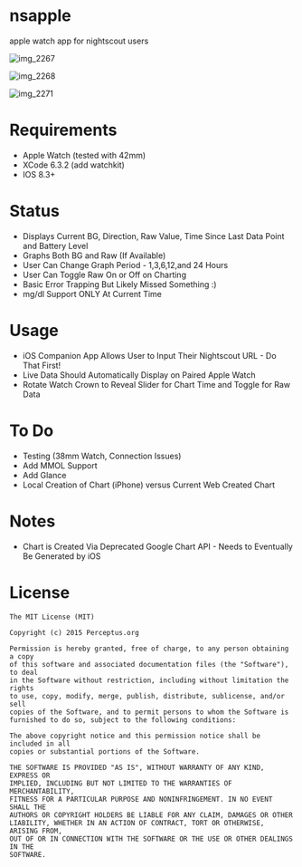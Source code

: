 # nsapple
apple watch app for nightscout users

![img_2267](https://cloud.githubusercontent.com/assets/8536751/8884324/dc92b102-3223-11e5-831f-70b5045fef79.PNG)

![img_2268](https://cloud.githubusercontent.com/assets/8536751/8884323/d919fd00-3223-11e5-879d-b04931907159.PNG)

![img_2271](https://cloud.githubusercontent.com/assets/8536751/8884361/2d739f46-3224-11e5-8417-f5642f2f9984.PNG)

# Requirements
* Apple Watch (tested with 42mm)
* XCode 6.3.2 (add watchkit)
* IOS 8.3+

# Status
* Displays Current BG, Direction, Raw Value, Time Since Last Data Point and Battery Level
* Graphs Both BG and Raw (If Available) 
* User Can Change Graph Period - 1,3,6,12,and 24 Hours
* User Can Toggle Raw On or Off on Charting
* Basic Error Trapping But Likely Missed Something :)
* mg/dl Support ONLY At Current Time

# Usage
* iOS Companion App Allows User to Input Their Nightscout URL - Do That First!
* Live Data Should Automatically Display on Paired Apple Watch
* Rotate Watch Crown to Reveal Slider for Chart Time and Toggle for Raw Data

# To Do
* Testing (38mm Watch, Connection Issues)
* Add MMOL Support
* Add Glance 
* Local Creation of Chart (iPhone) versus Current Web Created Chart

# Notes
* Chart is Created Via Deprecated Google Chart API - Needs to Eventually Be Generated by iOS 

# License

    The MIT License (MIT)

    Copyright (c) 2015 Perceptus.org

    Permission is hereby granted, free of charge, to any person obtaining a copy
    of this software and associated documentation files (the "Software"), to deal
    in the Software without restriction, including without limitation the rights
    to use, copy, modify, merge, publish, distribute, sublicense, and/or sell
    copies of the Software, and to permit persons to whom the Software is
    furnished to do so, subject to the following conditions:

    The above copyright notice and this permission notice shall be included in all
    copies or substantial portions of the Software.

    THE SOFTWARE IS PROVIDED "AS IS", WITHOUT WARRANTY OF ANY KIND, EXPRESS OR
    IMPLIED, INCLUDING BUT NOT LIMITED TO THE WARRANTIES OF MERCHANTABILITY,
    FITNESS FOR A PARTICULAR PURPOSE AND NONINFRINGEMENT. IN NO EVENT SHALL THE
    AUTHORS OR COPYRIGHT HOLDERS BE LIABLE FOR ANY CLAIM, DAMAGES OR OTHER
    LIABILITY, WHETHER IN AN ACTION OF CONTRACT, TORT OR OTHERWISE, ARISING FROM,
    OUT OF OR IN CONNECTION WITH THE SOFTWARE OR THE USE OR OTHER DEALINGS IN THE
    SOFTWARE.
